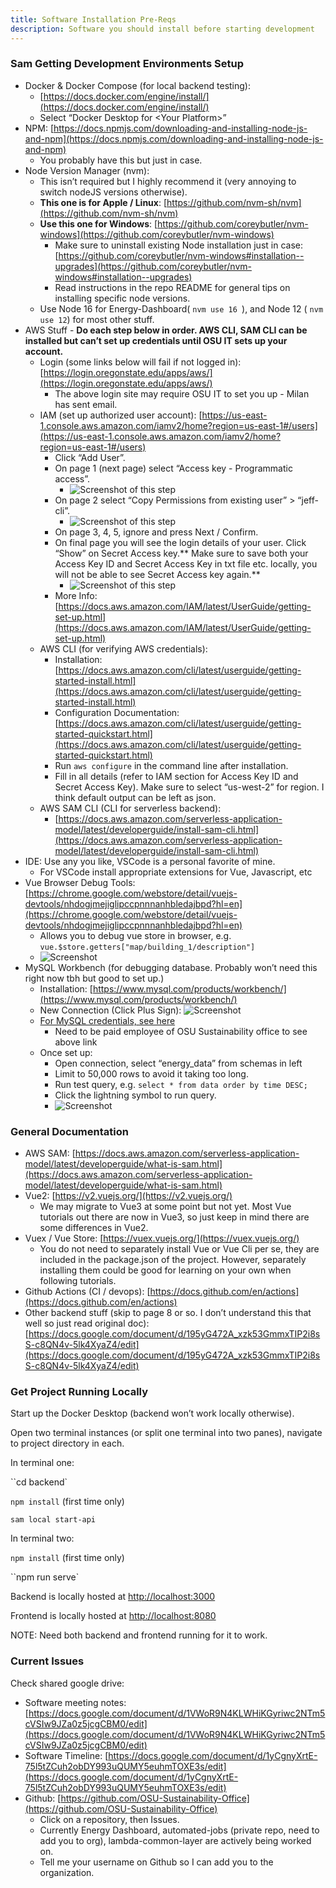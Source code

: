 ```yaml
---
title: Software Installation Pre-Reqs
description: Software you should install before starting development
---
```


### Sam Getting Development Environments Setup

* Docker & Docker Compose (for local backend testing):
    * [https://docs.docker.com/engine/install/](https://docs.docker.com/engine/install/) 
    * Select “Docker Desktop for &lt;Your Platform>”
* NPM: [https://docs.npmjs.com/downloading-and-installing-node-js-and-npm](https://docs.npmjs.com/downloading-and-installing-node-js-and-npm)
    * You probably have this but just in case.
* Node Version Manager (nvm): 
    * This isn’t required but I highly recommend it (very annoying to switch nodeJS versions otherwise).
    * **This one is for Apple / Linux**: [https://github.com/nvm-sh/nvm](https://github.com/nvm-sh/nvm) 
    * **Use this one for Windows**: [https://github.com/coreybutler/nvm-windows](https://github.com/coreybutler/nvm-windows)
        * Make sure to uninstall existing Node installation just in case: [https://github.com/coreybutler/nvm-windows#installation--upgrades](https://github.com/coreybutler/nvm-windows#installation--upgrades)
        * Read instructions in the repo README for general tips on installing specific node versions.
    * Use Node 16 for Energy-Dashboard( `nvm use 16 `), and Node 12 ( `nvm use 12`) for most other stuff.
* AWS Stuff - **Do each step below in order. AWS CLI, SAM CLI can be installed but can’t set up credentials until OSU IT sets up your account.**
    * Login (some links below will fail if not logged in): [https://login.oregonstate.edu/apps/aws/](https://login.oregonstate.edu/apps/aws/)
        * The above login site may require OSU IT to set you up - Milan has sent email.
    * IAM (set up authorized user account): [https://us-east-1.console.aws.amazon.com/iamv2/home?region=us-east-1#/users](https://us-east-1.console.aws.amazon.com/iamv2/home?region=us-east-1#/users)
        * Click “Add User”. 
        * On page 1 (next page) select “Access key - Programmatic access”. 
            * ![Screenshot of this step](https://media.discordapp.net/attachments/1018323831468851202/1062550730231267398/image.png?width=1440&height=604)
        * On page 2 select “Copy Permissions from existing user” > “jeff-cli”. 
            * ![Screenshot of this step](https://media.discordapp.net/attachments/1018323831468851202/1062550838347841566/image.png?width=1440&height=611)
        * On page 3, 4, 5, ignore and press Next / Confirm.
        * On final page you will see the login details of your user. Click “Show” on Secret Access key.** Make sure to save both your Access Key ID and Secret Access Key in txt file etc. locally, you will not be able to see Secret Access key again.**
            * ![Screenshot of this step](https://media.discordapp.net/attachments/1018323831468851202/1062550560324202506/image.png?width=1440&height=631)
        * More Info: [https://docs.aws.amazon.com/IAM/latest/UserGuide/getting-set-up.html](https://docs.aws.amazon.com/IAM/latest/UserGuide/getting-set-up.html)
    * AWS CLI (for verifying AWS credentials): 
        * Installation: [https://docs.aws.amazon.com/cli/latest/userguide/getting-started-install.html](https://docs.aws.amazon.com/cli/latest/userguide/getting-started-install.html)
        * Configuration Documentation: [https://docs.aws.amazon.com/cli/latest/userguide/getting-started-quickstart.html](https://docs.aws.amazon.com/cli/latest/userguide/getting-started-quickstart.html)
        * Run `aws configure` in the command line after installation. 
        * Fill in all details (refer to IAM section for Access Key ID and Secret Access Key). Make sure to select “us-west-2” for region. I think default output can be left as json.
    * AWS SAM CLI (CLI for serverless backend): 
        * [https://docs.aws.amazon.com/serverless-application-model/latest/developerguide/install-sam-cli.html](https://docs.aws.amazon.com/serverless-application-model/latest/developerguide/install-sam-cli.html) 
* IDE: Use any you like, VSCode is a personal favorite of mine.
    * For VSCode install appropriate extensions for Vue, Javascript, etc
* Vue Browser Debug Tools: [https://chrome.google.com/webstore/detail/vuejs-devtools/nhdogjmejiglipccpnnnanhbledajbpd?hl=en](https://chrome.google.com/webstore/detail/vuejs-devtools/nhdogjmejiglipccpnnnanhbledajbpd?hl=en)
    * Allows you to debug vue store in browser, e.g. `vue.$store.getters["map/building_1/description"]`
    * ![Screenshot](https://media.discordapp.net/attachments/1018323831468851202/1062557315640873030/image.png?width=1440&height=606)
* MySQL Workbench (for debugging database. Probably won’t need this right now tbh but good to set up.)
    * Installation: [https://www.mysql.com/products/workbench/](https://www.mysql.com/products/workbench/) 
    * New Connection (Click Plus Sign): ![Screenshot](@site/mysql_workbench_plus.png)
    * [For MySQL credentials, see here](https://drive.google.com/file/d/1dY-t3bxLc3HRkjg2HDr6uyvcM3BIYKW0/view?usp=sharing)
      * Need to be paid employee of OSU Sustainability office to see above link
    * Once set up:
        * Open connection, select “energy_data” from schemas in left
        * Limit to 50,000 rows to avoid it taking too long.
        * Run test query, e.g. `select * from data order by time DESC;`
        * Click the lightning symbol to run query.
        * ![Screenshot](https://media.discordapp.net/attachments/1018323831468851202/1062556054711439451/image.png)


### General Documentation



* AWS SAM: [https://docs.aws.amazon.com/serverless-application-model/latest/developerguide/what-is-sam.html](https://docs.aws.amazon.com/serverless-application-model/latest/developerguide/what-is-sam.html)
* Vue2: [https://v2.vuejs.org/](https://v2.vuejs.org/) 
    * We may migrate to Vue3 at some point but not yet. Most Vue tutorials out there are now in Vue3, so just keep in mind there are some differences in Vue2.
* Vuex / Vue Store: [https://vuex.vuejs.org/](https://vuex.vuejs.org/)
    * You do not need to separately install Vue or Vue Cli per se, they are included in the package.json of the project. However, separately installing them could be good for learning on your own when following tutorials.
* Github Actions (CI / devops): [https://docs.github.com/en/actions](https://docs.github.com/en/actions)
* Other backend stuff (skip to page 8 or so. I don’t understand this that well so just read original doc): [https://docs.google.com/document/d/195yG472A_xzk53GmmxTIP2i8sS-c8QN4v-5lk4XyaZ4/edit](https://docs.google.com/document/d/195yG472A_xzk53GmmxTIP2i8sS-c8QN4v-5lk4XyaZ4/edit)


### Get Project Running Locally

Start up the Docker Desktop (backend won’t work locally otherwise).

Open two terminal instances (or split one terminal into two panes), navigate to project directory in each.

In terminal one: 

``cd backend`


`npm install` (first time only) 



`sam local start-api`


In terminal two: 

`npm install` (first time only) 


``npm run serve`


Backend is locally hosted at [http://localhost:3000](http://localhost:3000)

Frontend is locally hosted at [http://localhost:8080](http://localhost:8080)

NOTE: Need both backend and frontend running for it to work.


### Current Issues

Check shared google drive: 



* Software meeting notes: [https://docs.google.com/document/d/1VWoR9N4KLWHiKGyriwc2NTm5cVSIw9JZa0z5jcgCBM0/edit](https://docs.google.com/document/d/1VWoR9N4KLWHiKGyriwc2NTm5cVSIw9JZa0z5jcgCBM0/edit)
* Software Timeline: [https://docs.google.com/document/d/1yCgnyXrtE-75l5tZCuh2obDY993uQUMY5euhmTOXE3s/edit](https://docs.google.com/document/d/1yCgnyXrtE-75l5tZCuh2obDY993uQUMY5euhmTOXE3s/edit)
* Github: [https://github.com/OSU-Sustainability-Office](https://github.com/OSU-Sustainability-Office)
    * Click on a repository, then Issues.
    * Currently Energy Dashboard, automated-jobs (private repo, need to add you to org), lambda-common-layer are actively being worked on.
    * Tell me your username on Github so I can add you to the organization.